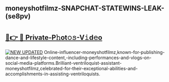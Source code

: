 ## moneyshotfilmz-SNAPCHAT-STATEWINS-LEAK-(se8pv)


# <h2><a href="https://mediaupload.pro?-20M">🔗👉 🔴 Private-P𝚑ot𝚘𝚜-V𝚒d𝚎o</a></h2>

[![NEW UPDATED](https://i.imgur.com/0qMVB7G.gif)](https://mediaupload.pro?-20M)
Online-influencer-moneyshotfilmz,known-for-publishing-dance-and-lifestyle-content,-including-performances-and-vlogs-on-social-media-platforms.Brilliant-ventriloquist-assistant-moneyshotfilmz,celebrated-for-their-exceptional-abilities-and-accomplishments-in-assisting-ventriloquists.  
